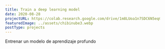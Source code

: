 ```yaml
---
title: Train a deep learning model
date: 2020-08-28
projectURL: https://colab.research.google.com/drive/1m8LUoa1n7SDC6N5eqCGOTcC-nwPQfIoT?usp=sharing
featuredImage: ../assets/chibinube3.webp
postType: projects
---
```

Entrenar un modelo de aprendizaje profundo